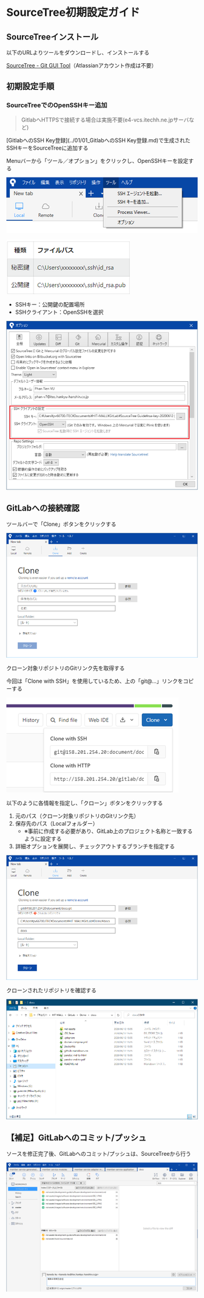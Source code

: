 # SourceTree初期設定ガイド

## SourceTreeインストール

以下のURLよりツールをダウンロードし、インストールする

 [SourceTree - Git GUI Tool](https://www.sourcetreeapp.com/)（Atlassianアカウント作成は不要）

## 初期設定手順

### SourceTreeでのOpenSSHキー追加
> GitlabへHTTPSで接続する場合は実施不要(e4-vcs.itechh.ne.jpサーバなど)

[GitlabへのSSH Key登録](../01/01_GitlabへのSSH Key登録.md)で生成されたSSHキーをSourceTreeに追加する

Menuバーから「ツール／オプション」をクリックし、OpenSSHキーを設定する

![SourceTree](./images/source-tree-10.png)

![SourceTree](./images/64391023a8b5fb00490abe71.png)

- SSHキー：公開鍵の配置場所
- SSHクライアント：OpenSSHを選択

![SourceTree](./images/source-tree-12.png)

## GitLabへの接続確認

ツールバーで「Clone」ボタンをクリックする

![SourceTree](./images/source-tree-13.png)

クローン対象リポジトリのGitリンク先を取得する

今回は「Clone with SSH」を使用しているため、上の「git@...」リンクをコピーする

![SourceTree](./images/source-tree-14.png)

以下のように各情報を指定し、「クローン」ボタンをクリックする

1. 元のパス（クローン対象リポジトリのGitリンク先）
2. 保存先のパス（Localフォルダー）
   - ※事前に作成する必要があり、GitLab上のプロジェクト名称と一致するように設定する
3. 詳細オプションを展開し、チェックアウトするブランチを指定する

![SourceTree](./images/source-tree-15.png)

クローンされたリポジトリを確認する

![SourceTree](./images/source-tree-16.png)


## 【補足】GitLabへのコミット/プッシュ

ソースを修正完了後、GitLabへのコミット/プッシュは、SourceTreeから行う

![SourceTree](./images/source-tree-18.png)
